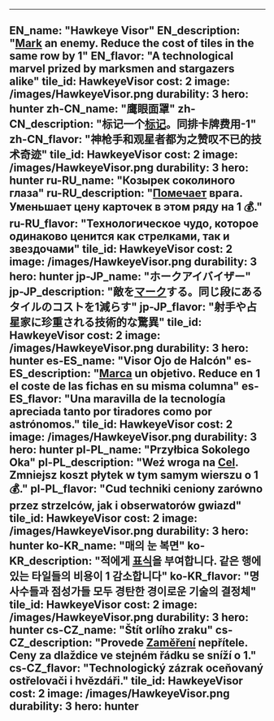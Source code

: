 ---

EN_name: "Hawkeye Visor"
EN_description: "<u>Mark</u> an enemy. Reduce the cost of tiles in the same row by 1"
EN_flavor: "A technological marvel prized by marksmen and stargazers alike"
tile_id: HawkeyeVisor
cost: 2
image: /images/HawkeyeVisor.png
durability: 3
hero: hunter
zh-CN_name: "鹰眼面罩"
zh-CN_description: "标记一个<u>标记</u>。同排卡牌费用-1"
zh-CN_flavor: "神枪手和观星者都为之赞叹不已的技术奇迹"
tile_id: HawkeyeVisor
cost: 2
image: /images/HawkeyeVisor.png
durability: 3
hero: hunter
ru-RU_name: "Козырек соколиного глаза"
ru-RU_description: "<u>Помечает</u> врага. Уменьшает цену карточек в этом ряду на 1 💰."
ru-RU_flavor: "Технологическое чудо, которое одинаково ценится как стрелками, так и звездочами"
tile_id: HawkeyeVisor
cost: 2
image: /images/HawkeyeVisor.png
durability: 3
hero: hunter
jp-JP_name: "ホークアイバイザー"
jp-JP_description: "敵を<u>マーク</u>する。同じ段にあるタイルのコストを1減らす"
jp-JP_flavor: "射手や占星家に珍重される技術的な驚異"
tile_id: HawkeyeVisor
cost: 2
image: /images/HawkeyeVisor.png
durability: 3
hero: hunter
es-ES_name: "Visor Ojo de Halcón"
es-ES_description: "<u>Marca</u> un objetivo. Reduce en 1 el coste de las fichas en su misma columna"
es-ES_flavor: "Una maravilla de la tecnología apreciada tanto por tiradores como por astrónomos."
tile_id: HawkeyeVisor
cost: 2
image: /images/HawkeyeVisor.png
durability: 3
hero: hunter
pl-PL_name: "Przyłbica Sokolego Oka"
pl-PL_description: "Weź wroga na <u>Cel</u>. Zmniejsz koszt płytek w tym samym wierszu o 1 💰."
pl-PL_flavor: "Cud techniki ceniony zarówno przez strzelców, jak i obserwatorów gwiazd"
tile_id: HawkeyeVisor
cost: 2
image: /images/HawkeyeVisor.png
durability: 3
hero: hunter
ko-KR_name: "매의 눈 복면"
ko-KR_description: "적에게 <u>표식</u>을 부여합니다. 같은 행에 있는 타일들의 비용이 1 감소합니다"
ko-KR_flavor: "명사수들과 점성가들 모두 경탄한 경이로운 기술의 결정체"
tile_id: HawkeyeVisor
cost: 2
image: /images/HawkeyeVisor.png
durability: 3
hero: hunter
cs-CZ_name: "Štít orlího zraku"
cs-CZ_description: "Provede <u>Zaměření</u> nepřítele. Ceny za dlaždice ve stejném řádku se sníží o 1."
cs-CZ_flavor: "Technologický zázrak oceňovaný ostřelovači i hvězdáři."
tile_id: HawkeyeVisor
cost: 2
image: /images/HawkeyeVisor.png
durability: 3
hero: hunter
---